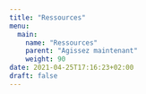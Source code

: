 ```yaml
---
title: "Ressources"
menu:
  main:
    name: "Ressources"
    parent: "Agissez maintenant"
    weight: 90
date: 2021-04-25T17:16:23+02:00
draft: false
---
```


